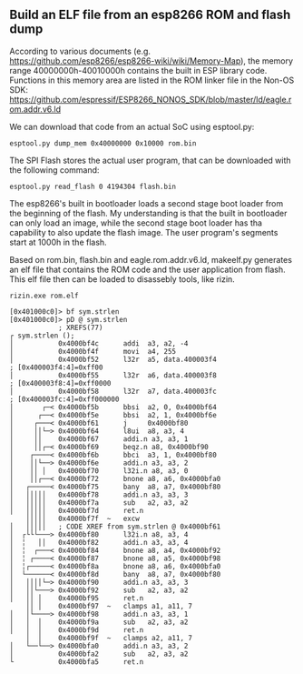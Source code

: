 Build an ELF file from an esp8266 ROM and flash dump
----------------------------------------------------

According to various documents (e.g. https://github.com/esp8266/esp8266-wiki/wiki/Memory-Map),
the memory range 40000000h-40010000h contains the built in ESP library code.
Functions in this memory area are listed in the ROM linker file in the Non-OS SDK:
https://github.com/espressif/ESP8266_NONOS_SDK/blob/master/ld/eagle.rom.addr.v6.ld

We can download that code from an actual SoC using esptool.py:

`esptool.py dump_mem 0x40000000 0x10000 rom.bin`

The SPI Flash stores the actual user program, that can be downloaded with the following command:

`esptool.py read_flash 0 4194304 flash.bin`

The esp8266's built in bootloader loads a second stage boot loader from the beginning of the flash.
My understanding is that the built in bootloader can only load an image, while
the second stage boot loader has tha capability to also update the flash image.
The user program's segments start at 1000h in the flash.

Based on rom.bin, flash.bin and eagle.rom.addr.v6.ld, makeelf.py generates an elf file
that contains the ROM code and the user application from flash. This elf file then can
be loaded to disassebly tools, like rizin.



    rizin.exe rom.elf

    [0x401000c0]> bf sym.strlen
    [0x401000c0]> pD @ sym.strlen
                ; XREFS(77)
    ┌ sym.strlen ();
    │           0x4000bf4c      addi  a3, a2, -4
    │           0x4000bf4f      movi  a4, 255
    │           0x4000bf52      l32r  a5, data.400003f4                    ; [0x400003f4:4]=0xff00
    │           0x4000bf55      l32r  a6, data.400003f8                    ; [0x400003f8:4]=0xff0000
    │           0x4000bf58      l32r  a7, data.400003fc                    ; [0x400003fc:4]=0xff000000
    │       ┌─< 0x4000bf5b      bbsi  a2, 0, 0x4000bf64
    │      ┌──< 0x4000bf5e      bbsi  a2, 1, 0x4000bf6e
    │     ┌───< 0x4000bf61      j     0x4000bf80
    │     ││└─> 0x4000bf64      l8ui  a8, a3, 4
    │     ││    0x4000bf67      addi.n a3, a3, 1
    │     ││┌─< 0x4000bf69      beqz.n a8, 0x4000bf90
    │    ┌────< 0x4000bf6b      bbci  a3, 1, 0x4000bf80
    │    ││└──> 0x4000bf6e      addi.n a3, a3, 2
    │    ││ │   0x4000bf70      l32i.n a8, a3, 0
    │    ││┌──< 0x4000bf72      bnone a8, a6, 0x4000bfa0
    │   ┌─────< 0x4000bf75      bany  a8, a7, 0x4000bf80
    │   │││││   0x4000bf78      addi.n a3, a3, 3
    │   │││││   0x4000bf7a      sub   a2, a3, a2
    │   │││││   0x4000bf7d      ret.n
        │││││   0x4000bf7f  ~   excw
    │   │││││   ; CODE XREF from sym.strlen @ 0x4000bf61
    │  ┌└└└───> 0x4000bf80      l32i.n a8, a3, 4
    │  ╎   ││   0x4000bf82      addi.n a3, a3, 4
    │  ╎  ┌───< 0x4000bf84      bnone a8, a4, 0x4000bf92
    │  ╎ ┌────< 0x4000bf87      bnone a8, a5, 0x4000bf98
    │  ╎┌─────< 0x4000bf8a      bnone a8, a6, 0x4000bfa0
    │  └──────< 0x4000bf8d      bany  a8, a7, 0x4000bf80
    │   ││││└─> 0x4000bf90      addi.n a3, a3, 3
    │   ││└───> 0x4000bf92      sub   a2, a3, a2
    │   ││ │    0x4000bf95      ret.n
        ││ │    0x4000bf97  ~   clamps a1, a11, 7
    │   │└────> 0x4000bf98      addi.n a3, a3, 1
    │   │  │    0x4000bf9a      sub   a2, a3, a2
    │   │  │    0x4000bf9d      ret.n
        │  │    0x4000bf9f  ~   clamps a2, a11, 7
    │   └──└──> 0x4000bfa0      addi.n a3, a3, 2
    │           0x4000bfa2      sub   a2, a3, a2
    └           0x4000bfa5      ret.n